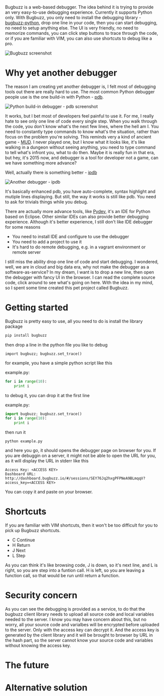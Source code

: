 Bugbuzz is a web-based debugger. The idea behind it is trying to provide an very easy-to-use debugging experience. Currently it supports Python only. With Bugbuzz, you only need to install the debugging library - [bugbuzz-python](https://github.com/victorlin/bugbuzz-python), drop one line in your code, then you can start debugging, no need to setup anything else. The UI is very friendly, no need to memorize commands, you can click step buttons to trace through the code, or if you are familiar with VIM, you can also use shortcuts to debug like a pro.

![Bugbuzz screenshot](https://cloud.githubusercontent.com/assets/201615/7791039/504bf5ba-024d-11e5-9f19-ec865b1e5b36.png)

# Why yet another debugger

The reason I am creating yet another debugger is, I felt most of debugging tools out there are really hard to use. The most common Python debugger people use is the one build-in with Python - [pdb](https://docs.python.org/2/library/pdb.html).

![Python build-in debugger - pdb screenshot](https://cloud.githubusercontent.com/assets/201615/7790924/8b0dabe2-024a-11e5-86e4-ae46a07699bb.png)

It works, but I bet most of developers feel painful to use it. For me, I really hate to see only one line of code every single step. When you walk through the code, you don't know what's the next few lines, where the hell am I. You need to constantly type commands to know what's the situation, rather than focus on the problem you're solving. This reminds very a kind of ancient game - [MUD](http://en.wikipedia.org/wiki/MUD). I never played one, but I know what it looks like, it's like walking in a dungeon without seeing anything, you need to type command to tell what's infront you, what to do then. Maybe it is really fun in that era, but hey, it's 2015 now, and debugger is a tool for developer not a game, can we have something more advance?

Well, actually there is something better - [ipdb](https://pypi.python.org/pypi/ipdb)

![Another debugger - ipdb](https://cloud.githubusercontent.com/assets/201615/7791008/8406135a-024c-11e5-91be-75673ad5c543.png)

It's basically enhanced pdb, you have auto-complete, syntax highlight and mutiple lines displaying. But still, the way it works is still like pdb. You need to ask for trivials things while you debug.

There are actually more advance tools, like [Pydev](http://pydev.org), it's an IDE for Python based on Eclipse. Other similar IDEs can also provide better debugging experience. Although it's better experience, I still don't like IDE debugger for some reasons

 - You need to install IDE and configure to use the debugger
 - You need to add a project to use it
 - It's hard to do remote debugging, e.g. in a vagrant environment or remote server

I still miss the ability drop one line of code and start debugging. I wondered, well, we are in cloud and big data era, why not make the debugger as a software-as-service? In my dream, I want is to drop a new line, then open the debugger with fancy UI in the browser. I can read the complete source code, click around to see what's going on here. With the idea in my mind, so I spent some time created this pet project called Bugbuzz.

# Getting started

Bugbuzz is pretty easy to use, all you need to do is install the library package

```bash
pip install bugbuzz
```

then drop a line in the python file you like to debug

```
import bugbuzz; bugbuzz.set_trace()
```

for example, you have a simple python script like this

example.py:
```python
for i in range(10):
    print i
```

to debug it, you can drop it at the first line

example.py:
```python
import bugbuzz; bugbuzz.set_trace()
for i in range(10):
    print i
```

then run it

```
python example.py
```

and here you go, it should opens the debugger page on browser for you. If you are debuggin on a server, it might not be able to open the URL for you, as it will display the URL in stderr like this

```
Access Key: <ACCESS KEY>
Dashboard URL: http://dashboard.bugbuzz.io/#/sessions/SEY76Jq2hxgPFPNeA9BLmqqV?access_key=<ACCESS KEY>
```

You can copy it and paste on your browser.

# Shortcuts

If you are familiar with VIM shortcuts, then it won't be too difficult for you to pick up Bugbuzz shortcuts.

 - C Continue
 - H Return
 - J Next
 - L Step

As you can think it's like browsing code, J is down, so it's next line, and L is right, so you are step into a funtion call. H is left, so you are leaving a function call, so that would be run until return a function.

# Security concern

As you can see the debugging is provided as a service, to do that the bugbuzz client library needs to upload all source code and local variables needed to the server. I know you may have concern about this, but no worry, all your source code and varialbes will be encrypted before uploaded to the server. Only with the access key can decrypt it. And the access key is generated by the client library and it will be brought to browser by URL in the hash part, so the server cannot know your source code and variables without knowing the access key.

# The future

# Alternative solution
